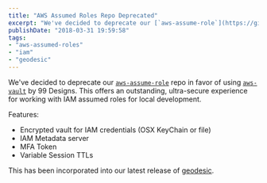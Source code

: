 ```yaml
---
title: "AWS Assumed Roles Repo Deprecated"
excerpt: "We've decided to deprecate our [`aws-assume-role`](https://github.com/cloudposse/aws-assumed-role) repo in favor of using [`aws-vault`](https://github.com/99designs/aws-vault) by 99 Designs."
publishDate: "2018-03-31 19:59:58"
tags:
- "aws-assumed-roles"
- "iam"
- "geodesic"
---
```

We've decided to deprecate our [`aws-assume-role`](https://github.com/cloudposse/aws-assumed-role) repo in favor of using [`aws-vault`](https://github.com/99designs/aws-vault) by 99 Designs. This offers an outstanding, ultra-secure experience for working with IAM assumed roles for local development.

Features:

 * Encrypted vault for IAM credentials (OSX KeyChain or file)
 * IAM Metadata server
 * MFA Token
 * Variable Session TTLs

This has been incorporated into our latest release of [geodesic](https://docs.cloudposse.com/blog/new-major-release-of-geodesic).
